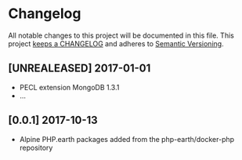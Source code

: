 # Changelog

All notable changes to this project will be documented in this file. This project
[keeps a CHANGELOG](http://keepachangelog.com/) and adheres to
[Semantic Versioning](http://semver.org/).

## [UNREALEASED] 2017-01-01

* PECL extension MongoDB 1.3.1
* ...

## [0.0.1] 2017-10-13

* Alpine PHP.earth packages added from the php-earth/docker-php repository
